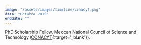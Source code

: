 ```yaml
---
image: "/assets/images/timeline/conacyt.png"
date: "Octobre 2015"
enddate: ""
---
```


PhD Scholarship Fellow, Mexican National Council of Science and Technology ([CONACYT](http://www.conacyt.gob.mx/){:target='_blank'}).
